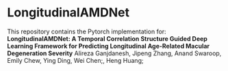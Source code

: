 # LongitudinalAMDNet

This repository contains the Pytorch implementation for:
**LongitudinalAMDNet: A Temporal Correlation Structure Guided Deep Learning Framework for Predicting Longitudinal Age-Related Macular Degeneration Severity**
Alireza Ganjdanesh, Jipeng Zhang, Anand Swaroop, Emily Chew, Ying Ding, Wei Chen;, Heng Huang;
#

